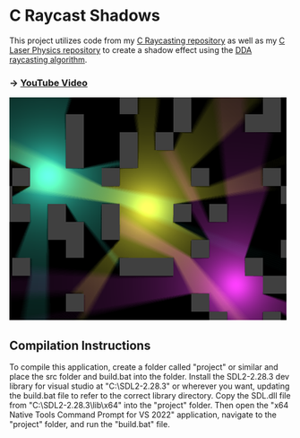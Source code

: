 # C Raycast Shadows
This project utilizes code from my [C Raycasting repository](https://github.com/FuzzyCat444/C-Raycasting) as well as my [C Laser Physics repository](https://github.com/FuzzyCat444/C-Laser-Physics) to create a shadow effect using the [DDA raycasting algorithm](https://en.wikipedia.org/wiki/Digital_differential_analyzer_(graphics_algorithm)).

### -> [YouTube Video](https://youtu.be/U0ZY6NGLq-w)

![Image 1](images/image1.png)

## Compilation Instructions
To compile this application, create a folder called "project" or similar and place the src folder and build.bat into the folder. Install the SDL2-2.28.3 dev library for visual studio at "C:\SDL2-2.28.3" or wherever you want, updating the build.bat file to refer to the correct library directory. Copy the SDL.dll file from "C:\SDL2-2.28.3\lib\x64" into the "project" folder. Then open the "x64 Native Tools Command Prompt for VS 2022" application, navigate to the "project" folder, and run the "build.bat" file.
